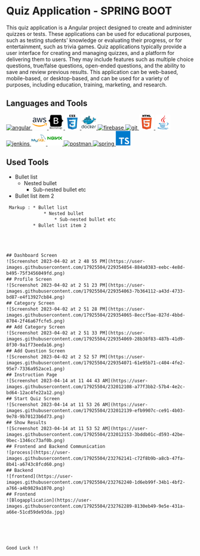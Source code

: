 # Quiz Application - SPRING BOOT

This quiz application is a Angular project designed to create and administer quizzes or tests. These applications can be used for educational purposes, such as testing students' knowledge or evaluating their progress, or for entertainment, such as trivia games. Quiz applications typically provide a user interface for creating and managing quizzes, and a platform for delivering them to users. They may include features such as multiple choice questions, true/false questions, open-ended questions, and the ability to save and review previous results. This application can be web-based, mobile-based, or desktop-based, and can be used for a variety of purposes, including education, training, marketing, and research.
## Languages and Tools

<p align="left"> <a href="https://angular.io" target="_blank" rel="noreferrer"> <img src="https://angular.io/assets/images/logos/angular/angular.svg" alt="angular" width="40" height="40"/> </a> <a href="https://aws.amazon.com" target="_blank" rel="noreferrer"> <img src="https://raw.githubusercontent.com/devicons/devicon/master/icons/amazonwebservices/amazonwebservices-original-wordmark.svg" alt="aws" width="40" height="40"/> </a> <a href="https://getbootstrap.com" target="_blank" rel="noreferrer"> <img src="https://raw.githubusercontent.com/devicons/devicon/master/icons/bootstrap/bootstrap-plain-wordmark.svg" alt="bootstrap" width="40" height="40"/> </a> <a href="https://www.w3schools.com/css/" target="_blank" rel="noreferrer"> <img src="https://raw.githubusercontent.com/devicons/devicon/master/icons/css3/css3-original-wordmark.svg" alt="css3" width="40" height="40"/> </a> <a href="https://www.docker.com/" target="_blank" rel="noreferrer"> <img src="https://raw.githubusercontent.com/devicons/devicon/master/icons/docker/docker-original-wordmark.svg" alt="docker" width="40" height="40"/> </a> <a href="https://firebase.google.com/" target="_blank" rel="noreferrer"> <img src="https://www.vectorlogo.zone/logos/firebase/firebase-icon.svg" alt="firebase" width="40" height="40"/> </a> <a href="https://git-scm.com/" target="_blank" rel="noreferrer"> <img src="https://www.vectorlogo.zone/logos/git-scm/git-scm-icon.svg" alt="git" width="40" height="40"/> </a> <a href="https://www.w3.org/html/" target="_blank" rel="noreferrer"> <img src="https://raw.githubusercontent.com/devicons/devicon/master/icons/html5/html5-original-wordmark.svg" alt="html5" width="40" height="40"/> </a> <a href="https://www.java.com" target="_blank" rel="noreferrer"> <img src="https://raw.githubusercontent.com/devicons/devicon/master/icons/java/java-original.svg" alt="java" width="40" height="40"/> </a> <a href="https://www.jenkins.io" target="_blank" rel="noreferrer"> <img src="https://www.vectorlogo.zone/logos/jenkins/jenkins-icon.svg" alt="jenkins" width="40" height="40"/> </a> <a href="https://www.mysql.com/" target="_blank" rel="noreferrer"> <img src="https://raw.githubusercontent.com/devicons/devicon/master/icons/mysql/mysql-original-wordmark.svg" alt="mysql" width="40" height="40"/> </a> <a href="https://www.nginx.com" target="_blank" rel="noreferrer"> <img src="https://raw.githubusercontent.com/devicons/devicon/master/icons/nginx/nginx-original.svg" alt="nginx" width="40" height="40"/> </a> <a href="https://postman.com" target="_blank" rel="noreferrer"> <img src="https://www.vectorlogo.zone/logos/getpostman/getpostman-icon.svg" alt="postman" width="40" height="40"/> </a> <a href="https://spring.io/" target="_blank" rel="noreferrer"> <img src="https://www.vectorlogo.zone/logos/springio/springio-icon.svg" alt="spring" width="40" height="40"/> </a> <a href="https://www.typescriptlang.org/" target="_blank" rel="noreferrer"> <img src="https://raw.githubusercontent.com/devicons/devicon/master/icons/typescript/typescript-original.svg" alt="typescript" width="40" height="40"/> </a>

## Used Tools

* Bullet list
    * Nested bullet
        * Sub-nested bullet etc
* Bullet list item 2

~~~
 Markup : * Bullet list
              * Nested bullet
                  * Sub-nested bullet etc
          * Bullet list item 2




## Dashboard Screen
![Screenshot 2023-04-02 at 2 48 55 PM](https://user-images.githubusercontent.com/17925504/229354054-884a0383-eebc-4e8d-b495-75f3456049fd.png)
## Profile Screen  
![Screenshot 2023-04-02 at 2 51 23 PM](https://user-images.githubusercontent.com/17925504/229354063-7b364112-a43d-4733-bd87-e4f13927cb84.png)
## Category Screen  
![Screenshot 2023-04-02 at 2 51 28 PM](https://user-images.githubusercontent.com/17925504/229354065-8eccf5ae-827d-4bbd-8704-2f46a67fcfe5.png)
## Add Category Screen  
![Screenshot 2023-04-02 at 2 51 33 PM](https://user-images.githubusercontent.com/17925504/229354069-28b38f83-487b-41d9-8f30-9a1f73eeda16.png)
## Add Question Screen  
![Screenshot 2023-04-02 at 2 52 57 PM](https://user-images.githubusercontent.com/17925504/229354071-61e95b71-c404-4fe2-95e7-7336a952ace1.png)
## Instruction Page  
![Screenshot 2023-04-14 at 11 44 43 AM](https://user-images.githubusercontent.com/17925504/232012108-a77f3bb2-57b4-4e2c-bd64-12ac4fe22a12.png)
## Start Quiz Screen  
![Screenshot 2023-04-14 at 11 53 26 AM](https://user-images.githubusercontent.com/17925504/232012139-efb9907c-ce91-4b03-9e78-9b70123b6d73.png)
## Show Results  
![Screenshot 2023-04-14 at 11 53 52 AM](https://user-images.githubusercontent.com/17925504/232012153-3bddb01c-d593-42be-9bec-1346cc73af0b.png)
## Frontend and Backend Communication
![process](https://user-images.githubusercontent.com/17925504/232762141-c72f8b9b-a8cb-47fa-8b41-a6743c8fcd60.png)
## Backend 
![frontend](https://user-images.githubusercontent.com/17925504/232762240-1d6eb99f-34b1-4bf2-a766-a4b9829a1070.png)
## Frontend
![Blogapplication](https://user-images.githubusercontent.com/17925504/232762289-8130eb49-9e5e-431a-a66e-51cd59de93da.jpg)





Good Luck !!
